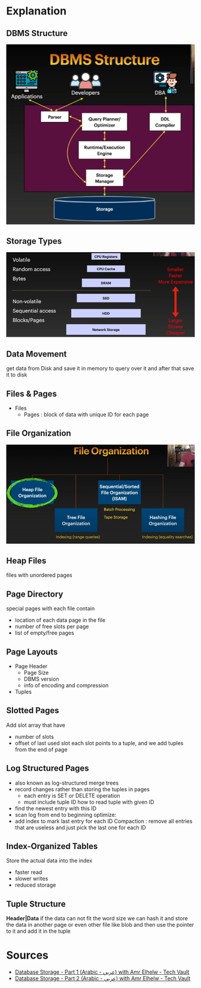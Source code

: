 # Explanation

## DBMS Structure 
![](Imgs/Pasted%20image%2020250430015759.png)
## Storage Types
![](Imgs/Pasted%20image%2020250430020139.png)
## Data Movement
get data from Disk and save it in memory to query over it and after that save it to disk
## Files & Pages
- Files
	- Pages : block of data with unique ID for each page
## File Organization
![](Imgs/Pasted%20image%2020250430021025.png)
## Heap Files
files with unordered pages
## Page Directory 
special pages with each file contain
- location of each data page in the file
- number of free slots per page
- list of empty/free pages
## Page Layouts
- Page Header
	- Page Size
	- DBMS version
	- info of encoding and compression
- Tuples
## Slotted Pages
Add slot array that have
- number of slots
- offset of last used slot
each slot points to a tuple, and we add tuples from the end of page
## Log Structured Pages
- also known as log-structured merge trees 
- record changes rather than storing the tuples in pages
	- each entry is SET or DELETE operation
	- must include tuple ID 
how to read tuple with given ID
- find the newest entry with this ID
- scan log from end to beginning 
optimize:
- add index to mark last entry for each ID
Compaction : remove all entries that are useless and just pick the last one for each ID
## Index-Organized Tables
Store the actual data into the index
- faster read
- slower writes
- reduced storage 
## Tuple Structure 
**Header|Data**
if the data can not fit the word size we can hash it and store the data in another page or even other file like blob and then use the pointer to it and add it in the tuple
# Sources
- [Database Storage - Part 1 (Arabic - عربي) with Amr Elhelw - Tech Vault](https://www.youtube.com/watch?v=-HtHhBQbMB4&list=PLE8kQVoC67PzGwMMsSk3C8MvfAqcYjusF&index=3&pp=iAQB "Database Storage - Part 1 (Arabic - عربي) with Amr Elhelw - Tech Vault")
- [Database Storage - Part 2 (Arabic - عربي) with Amr Elhelw - Tech Vault](https://www.youtube.com/watch?v=8-LJyyAjOhE&list=PLE8kQVoC67PzGwMMsSk3C8MvfAqcYjusF&index=4&pp=iAQB "Database Storage - Part 2 (Arabic - عربي) with Amr Elhelw - Tech Vault")
